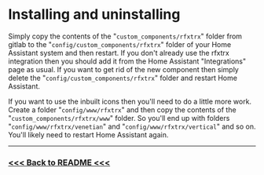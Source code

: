 # Installing and uninstalling

Simply copy the contents of the "`custom_components/rfxtrx`" folder from gitlab to the "`config/custom_components/rfxtrx`" folder of your Home Assistant system and then restart. If you don't already use the rfxtrx integration then you should add it from the Home Assistant "Integrations" page as usual. If you want to get rid of the new component then simply delete the "`config/custom_components/rfxtrx`" folder and restart Home Assistant.

If you want to use the inbuilt icons then you'll need to do a little more work. Create a folder "`config/www/rfxtrx`" and then copy the contents of the "`custom_components/rfxtrx/www`" folder. So you'll end up with folders "`config/www/rfxtrx/venetian`" and "`config/www/rfxtrx/vertical`" and so on. You'll likely need to restart Home Assistant again.

---

### [<<< Back to README <<<](../README.md)
